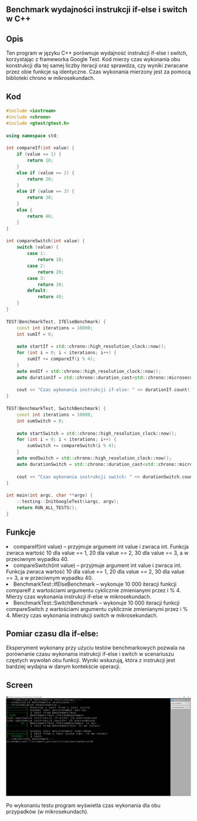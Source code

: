 ## Benchmark wydajności instrukcji if-else i switch w C++
## Opis
Ten program w języku C++ porównuje wydajność instrukcji if-else i switch, korzystając z frameworka Google Test. Kod mierzy czas wykonania obu konstrukcji dla tej samej liczby iteracji oraz sprawdza, czy wyniki zwracane przez obie funkcje są identyczne. Czas wykonania mierzony jest za pomocą biblioteki chrono w mikrosekundach.

## Kod
~~~~ cpp 
#include <iostream>
#include <chrono>
#include <gtest/gtest.h>

using namespace std;

int compareIf(int value) {
    if (value == 1) {
        return 10;
    }
    else if (value == 2) {
        return 20;
    }
    else if (value == 3) {
        return 30;
    }
    else {
        return 40;
    }
}

int compareSwitch(int value) {
    switch (value) {
        case 1:
            return 10;
        case 2:
            return 20;
        case 3:
            return 30;
        default:
            return 40;
    }
}

TEST(BenchmarkTest, IfElseBenchmark) {
    const int iterations = 10000;
    int sumIf = 0;

    auto startIf = std::chrono::high_resolution_clock::now();
    for (int i = 0; i < iterations; i++) {
        sumIf += compareIf(i % 4);
    }
    auto endIf = std::chrono::high_resolution_clock::now();
    auto durationIf = std::chrono::duration_cast<std::chrono::microseconds>(endIf - startIf);

    cout << "Czas wykonania instrukcji if-else: " << durationIf.count() << " mikrosekund" << endl;
}

TEST(BenchmarkTest, SwitchBenchmark) {
    const int iterations = 10000;
    int sumSwitch = 0;

    auto startSwitch = std::chrono::high_resolution_clock::now();
    for (int i = 0; i < iterations; i++) {
        sumSwitch += compareSwitch(i % 4);
    }
    auto endSwitch = std::chrono::high_resolution_clock::now();
    auto durationSwitch = std::chrono::duration_cast<std::chrono::microseconds>(endSwitch - startSwitch);

    cout << "Czas wykonania instrukcji switch: " << durationSwitch.count() << " mikrosekund" << endl;
}

int main(int argc, char **argv) {
    ::testing::InitGoogleTest(&argc, argv);
    return RUN_ALL_TESTS();
}
~~~~


## Funkcje
<li>compareIf(int value) – przyjmuje argument int value i zwraca int. Funkcja zwraca wartość
10 dla value == 1, 20 dla value == 2, 30 dla value == 3, a w przeciwnym wypadku 40.
<br>
<li>compareSwitch(int value) – przyjmuje argument int value i zwraca int. Funkcja zwraca wartość
10 dla value == 1, 20 dla value == 2, 30 dla value == 3, a w przeciwnym wypadku 40.

<li>BenchmarkTest::IfElseBenchmark – wykonuje 10 000 iteracji funkcji compareIf z wartościami argumentu 
cyklicznie zmienianymi przez i % 4. Mierzy czas wykonania instrukcji if-else w mikrosekundach.

<li>BenchmarkTest::SwitchBenchmark – wykonuje 10 000 iteracji funkcji compareSwitch z wartościami argumentu 
cyklicznie zmienianymi przez i % 4. Mierzy czas wykonania instrukcji switch w mikrosekundach.

## Pomiar czasu dla if-else:

Eksperyment wykonany przy użyciu testów benchmarkowych pozwala na porównanie czasu wykonania instrukcji if-else i switch w scenariuszu częstych wywołań obu funkcji. Wyniki wskazują, która z instrukcji jest bardziej wydajna w danym kontekście operacji.

## Screen

![screen](zrzut.png)

Po wykonaniu testu program wyświetla czas wykonania dla obu przypadków (w mikrosekundach).

